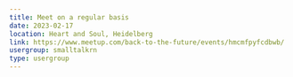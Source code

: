 ```yaml
---
title: Meet on a regular basis
date: 2023-02-17
location: Heart and Soul, Heidelberg
link: https://www.meetup.com/back-to-the-future/events/hmcmfpyfcdbwb/
usergroup: smalltalkrn
type: usergroup
---
```

